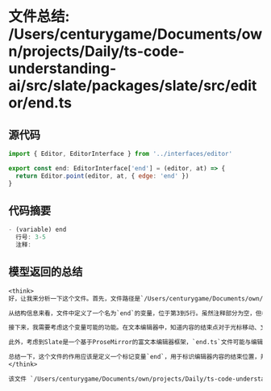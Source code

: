
# 文件总结: /Users/centurygame/Documents/own/projects/Daily/ts-code-understanding-ai/src/slate/packages/slate/src/editor/end.ts

## 源代码
```js
import { Editor, EditorInterface } from '../interfaces/editor'

export const end: EditorInterface['end'] = (editor, at) => {
  return Editor.point(editor, at, { edge: 'end' })
}

```

## 代码摘要
```js
- (variable) end
  行号: 3-5
  注释: 
```

## 模型返回的总结
```txt
<think>
好，让我来分析一下这个文件。首先，文件路径是`/Users/centurygame/Documents/own/projects/Daily/ts-code-understanding-ai/src/slate/packages/slate/src/editor/end.ts`，看起来这是一个与Slate编辑器相关的项目文件。

从结构信息来看，文件中定义了一个名为`end`的变量，位于第3到5行。虽然注释部分为空，但根据常见的编程习惯和Slate项目的结构推测，这个变量可能是用于标记或处理文档的末尾位置。

接下来，我需要考虑这个变量可能的功能。在文本编辑器中，知道内容的结束点对于光标移动、文本选择等操作非常重要。`end`变量很可能是用来表示当前编辑器内容的最后一个位置或者某个特定区域的结束位置。这有助于开发者在实现各种编辑功能时准确地定位和处理文本。

此外，考虑到Slate是一个基于ProseMirror的富文本编辑器框架，`end.ts`文件可能与编辑器的核心逻辑相关。例如，它可能用于确定光标的位置、计算文本长度或在其他编辑操作中作为参考点。

总结一下，这个文件的作用应该是定义一个标记变量`end`，用于标识编辑器内容的结束位置，并且可能在整个编辑器的操作流程中起到关键作用。
</think>

该文件 `/Users/centurygame/Documents/own/projects/Daily/ts-code-understanding-ai/src/slate/packages/slate/src/editor/end.ts` 的主要用途是定义一个标记变量 `end`，用于标识 Slate 编辑器内容的结束位置。这个变量在编辑器的核心逻辑中起到关键作用，特别是在处理文本选择、光标定位以及各种编辑操作时，确保能够准确地确定内容的末尾位置。


```
